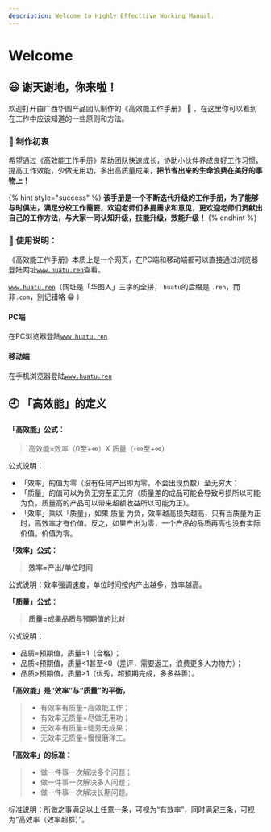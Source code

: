 ```yaml
---
description: Welcome to Highly Effecttive Working Manual.
---
```


# Welcome

## 😃 谢天谢地，你来啦！

欢迎打开由广西华图产品团队制作的《高效能工作手册》 📖 ，在这里你可以看到在工作中应该知道的一些原则和方法。

### 🧡 制作初衷

希望通过《高效能工作手册》帮助团队快速成长，协助小伙伴养成良好工作习惯，提高工作效能，少做无用功，多出高质量成果，**把节省出来的生命浪费在美好的事物上！**

{% hint style="success" %}
**该手册是一个不断迭代升级的工作手册，为了能够与时俱进，满足分校工作需要，欢迎老师们多提需求和意见，更欢迎老师们贡献出自己的工作方法，与大家一同认知升级，技能升级，效能升级！**
{% endhint %}

### 🔶 使用说明：

《高效能工作手册》本质上是一个网页，在PC端和移动端都可以直接通过浏览器登陆网址[`www.huatu.ren`](https://www.hautu.ren)查看。

[`www.huatu.ren`](https://www.hautu.ren)（网址是「华图人」三字的全拼， `huatu`的后缀是 `.ren`，而非`.com`，别记错咯 😁 ）

#### PC端

在PC浏览器登陆[`www.huatu.ren`](https://www.hautu.ren)

#### 移动端

在手机浏览器登陆[`www.huatu.ren`](https://www.hautu.ren)

## 🕘 「高效能」的定义

#### 「高效能」公式：

> 高效能=效率（0至+∞）X 质量（-∞至+∞）

公式说明：

* 「效率」的值为零（没有任何产出即为零，不会出现负数）至无穷大；
* 「质量」的值可以为负无穷至正无穷（质量差的成品可能会导致亏损所以可能为负，质量高的产品可以带来超额收益所以可能为正）。
* 「效率」乘以「质量」，如果 质量 为负，效率越高损失越高，只有当质量为正时，高效率才有价值。反之，如果产出为零，一个产品的品质再高也没有实际价值，价值为零。

**「效率」公式：**

> **效率=产出/单位时间**

公式说明：效率强调速度，单位时间按内产出越多，效率越高。

**「质量」公式：**

> **质量=成果品质与预期值的比对**

公式说明：

* 品质=预期值，质量=1（合格）；
* 品质&lt;预期值，质量&lt;1甚至&lt;0（差评，需要返工，浪费更多人力物力）；
* 品质&gt;预期值，质量&gt;1（优秀，超预期完成，多多益善）。

**「高效能」是“效率”与“质量”的平衡，**

> * 有效率有质量=高效能工作；
> * 有效率无质量=尽做无用功；
> * 无效率有质量=徒劳无成果；
> * 无效率无质量=慢慢磨洋工。

**「高效率」的标准：**

> * 做一件事一次解决多个问题；
> * 做一件事一次解决多人问题；
> * 做一件事一次解决长期问题。

标准说明：所做之事满足以上任意一条，可视为“有效率”，同时满足三条，可视为“高效率（效率超群）”。

